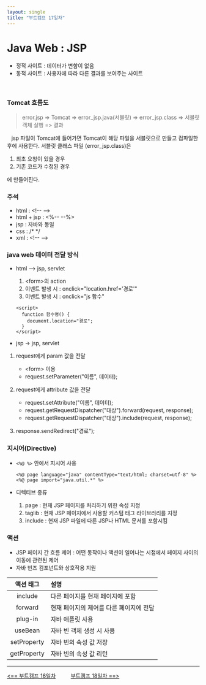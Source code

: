 ```yaml
---
layout: single
title: "부트캠프 17일차"
---
```


# Java Web : JSP

- 정적 사이트 : 데이터가 변함이 없음
- 동적 사이트 : 사용자에 따라 다른 결과를 보여주는 사이트

<br>

### Tomcat 흐름도

> error.jsp => Tomcat => error_jsp.java(서블릿) => error_jsp.class => 서블릿 객체 실행 => 결과

&nbsp;&nbsp; jsp 파일이 Tomcat에 들어가면 Tomcat이 해당 파일을 서블릿으로 만들고 컴파일한 후에 사용한다.
서블릿 클래스 파일 (error_jsp.class)은

1. 최초 요청이 있을 경우
2. 기존 코드가 수정된 경우

에 만들어진다.

### 주석

- html : \<!-- -->
- html + jsp : <%-- --%>
- jsp : 자바와 동일
- css : /* */
- xml : \<!-- -->

### java web 데이터 전달 방식

- html --> jsp, servlet

  1. \<form>의 action
  2. 이벤트 발생 시 : onclick="location.href='경로'"
  3. 이벤트 발생 시 : onclick="js 함수"

  ```
  <script>
    function 함수명() {
      document.location="경로";
    }
  </script>
  ```

- jsp -> jsp, servlet

1. request에게 param 값을 전달
   - \<form> 이용
   - request.setParameter("이름", 데이터);

2. request에게 attribute 값을 전달
   - request.setAttribute("이름", 데이터);
   - request.getRequestDispatcher("대상").forward(request, response);
   - request.getRequestDispatcher("대상").include(request, response);

3. response.sendRedirect("경로");

### 지시어(Directive)

- `<%@ %>` 안에서 지시어 사용

  ```
  <%@ page language="java" contentType="text/html; charset=utf-8" %>
  <%@ page import="java.util.*" %>
  ```

- 디렉티브 종류
  1. page : 현재 JSP 페이지를 처리하기 위한 속성 지정
  2. taglib : 현재 JSP 페이지에서 사용할 커스텀 태그 라이브러리를 지정
  3. include : 현재 JSP 파일에 다른 JSP나 HTML 문서를 포함시킴

### 액션

- JSP 페이지 간 흐름 제어 : 어떤 동작이나 액션이 일어나는 시점에서 페이지 사이의 이동에 관련된 제어
- 자바 빈즈 컴포넌트와 상호작용 지원

|    액션 태그    | 설명                     |
|:-----------:|:-----------------------|
|   include   | 다른 페이지를 현재 페이지에 포함     |
|   forward   | 현재 페이지의 제어를 다른 페이지에 전달 |
|   plug-in   | 자바 애플릿 사용              |
|   useBean   | 자바 빈 객체 생성 시 사용        |
| setProperty | 자바 빈의 속성 값 저장          |
| getProperty | 자바 빈의 속성 값 리턴          |

---
[<== 부트캠프 16일차](/bootcamp-day16) &nbsp;&nbsp;&nbsp;&nbsp;&nbsp;&nbsp;&nbsp;&nbsp; [부트캠프 18일차 ==>](/bootcamp-day18)